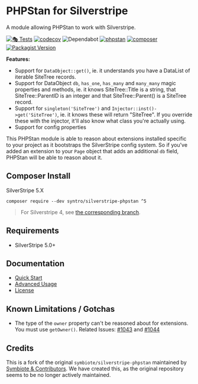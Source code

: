 # PHPStan for Silverstripe

A module allowing PHPStan to work with Silverstripe.

[![🎭 Tests](https://github.com/syntro-opensource/silverstripe-phpstan/workflows/%F0%9F%8E%AD%20Tests/badge.svg)](https://github.com/syntro-opensource/silverstripe-phpstan/actions?query=workflow%3A%22%F0%9F%8E%AD+Tests%22+branch%3A%22master%22)
[![codecov](https://codecov.io/gh/syntro-opensource/silverstripe-phpstan/branch/master/graph/badge.svg)](https://codecov.io/gh/syntro-opensource/silverstripe-phpstan)
![Dependabot](https://img.shields.io/badge/dependabot-active-brightgreen?logo=dependabot)
[![phpstan](https://img.shields.io/badge/PHPStan-enabled-success)](https://github.com/phpstan/phpstan)
[![composer](https://img.shields.io/packagist/dt/syntro/silverstripe-phpstan?color=success&logo=composer)](https://packagist.org/packages/syntro/silverstripe-phpstan)
[![Packagist Version](https://img.shields.io/packagist/v/syntro/silverstripe-phpstan?label=stable&logo=composer)](https://packagist.org/packages/syntro/silverstripe-phpstan)


**Features:**

- Support for `DataObject::get()`, ie. it understands you have a DataList of iterable SiteTree records.
- Support for DataObject `db`, `has_one`, `has_many` and `many_many` magic properties and methods, ie. it knows SiteTree::Title is a string, that SiteTree::ParentID is an integer and that SiteTree::Parent() is a SiteTree record.
- Support for `singleton('SiteTree')` and `Injector::inst()->get('SiteTree')`, ie. it knows these will return "SiteTree". If you override these with the injector, it'll also know what class you're actually using.
- Support for config properties

This PHPStan module is able to reason about extensions installed specific to your project as it bootstraps the SilverStripe config system. So if you've added an extension to your `Page` object that adds an additional `db` field, PHPStan will be able to reason about it.

## Composer Install

SilverStripe 5.X
```
composer require --dev syntro/silverstripe-phpstan ^5
```
> For Silverstripe 4, see [the corresponding branch](https://github.com/syntro-opensource/silverstripe-phpstan/tree/4).

## Requirements

* SilverStripe 5.0+

## Documentation

* [Quick Start](docs/en/quick-start.md)
* [Advanced Usage](docs/en/advanced-usage.md)
* [License](LICENSE.md)

## Known Limitations / Gotchas

* The type of the `owner` property can't be reasoned about for extensions. You must use `getOwner()`. Related Issues: [#1043](https://github.com/phpstan/phpstan/issues/1043) and [#1044](https://github.com/phpstan/phpstan/issues/1044)

## Credits
This is a fork of the original `symbiote/silverstripe-phpstan` maintained by
[Symbiote & Contributors](https://github.com/symbiote/silverstripe-phpstan).
We have created this, as the original repository seems to be no longer actively
maintained.
